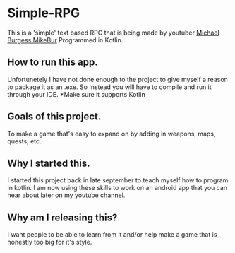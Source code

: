 # Simple-RPG
This is a 'simple' text based RPG that is being made by youtuber [Michael Burgess MikeBur](https://www.youtube.com/channel/UCnfUlKuIKuN7mvr60cXm9zg?view_as=subscriber) Programmed in Kotlin.

## How to run this app.
Unfortunetely I have not done enough to the project to give myself a reason to package it as an .exe.
So Instead you will have to compile and run it through your IDE.
*Make sure it supports Kotlin

## Goals of this project.
To make a game that's easy to expand on by adding in weapons, maps, quests, etc.

## Why I started this.
I started this project back in late september to teach myself how to program in kotlin. I am now using these skills to work on an android app that you can hear about later on my youtube channel.

## Why am I releasing this?
I want people to be able to learn from it and/or help make a game that is honestly too big for it's style.
